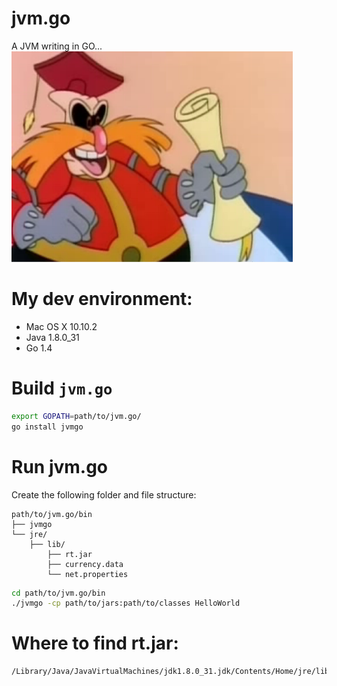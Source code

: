 # jvm.go
A JVM writing in GO...
![jvm.go Logo](https://raw.githubusercontent.com/zxh0/jvm.go/master/jvmgo.png)

# My dev environment:
  * Mac OS X 10.10.2
  * Java 1.8.0_31
  * Go 1.4

# Build `jvm.go`

```sh
export GOPATH=path/to/jvm.go/
go install jvmgo
```

# Run jvm.go
Create the following folder and file structure:

```
path/to/jvm.go/bin
├── jvmgo
└── jre/
    ├── lib/
        ├── rt.jar
        ├── currency.data
        └── net.properties
```

```sh
cd path/to/jvm.go/bin
./jvmgo -cp path/to/jars:path/to/classes HelloWorld
```

# Where to find rt.jar: 

```sh
/Library/Java/JavaVirtualMachines/jdk1.8.0_31.jdk/Contents/Home/jre/lib/rt.jar
```
